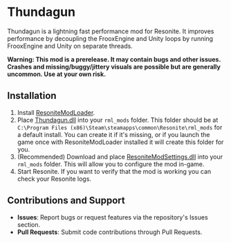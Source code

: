 # Thundagun

Thundagun is a lightning fast performance mod for Resonite. It improves performance by decoupling the FrooxEngine and
Unity loops by running FrooxEngine and Unity on separate threads.

**Warning: This mod is a prerelease. It may contain bugs and other issues. Crashes and missing/buggy/jittery visuals are
possible but are generally uncommon. Use at your own risk.**

## Installation

1. Install [ResoniteModLoader](https://github.com/resonite-modding-group/ResoniteModLoader).
1. Place [Thundagun.dll](https://github.com/Frozenreflex/Thundagun/releases/latest/download/Thundagun.dll) into your
   `rml_mods` folder. This folder should be at `C:\Program Files (x86)\Steam\steamapps\common\Resonite\rml_mods` for a
   default install. You can create it if it's missing, or if you launch the game once with ResoniteModLoader installed
   it will create this folder for you.
1. (Recommended) Download and
   place [ResoniteModSettings.dll](https://github.com/badhaloninja/ResoniteModSettings/releases/latest/download/ResoniteModSettings.dll)
   into your `rml_mods` folder. This will allow you to configure the mod in-game.
1. Start Resonite. If you want to verify that the mod is working you can check your Resonite logs.

## Contributions and Support

- **Issues**: Report bugs or request features via the repository's Issues section.
- **Pull Requests**: Submit code contributions through Pull Requests.
